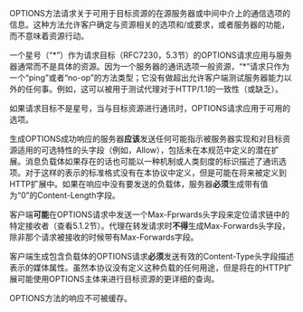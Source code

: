 OPTIONS方法请求关于可用于目标资源的在源服务器或中间中介上的通信选项的信息。这种方法允许客户确定与资源相关的选项和/或要求，或者服务器的功能，而不意味着资源行动。

一个星号（“\*”）作为请求目标（RFC7230，5.3节）的OPTIONS请求应用与服务器通常而不是具体的资源。因为一个服务器的通讯选项一般资源，“\*”请求只作为一个“ping”或者“no-op”的方法类型；它没有做超出允许客户端测试服务器能力以外的任何事。例如，这可以被用于测试代理对于HTTP/1.1的一致性（或缺乏）。

如果请求目标不是星号，当与目标资源进行通讯时，OPTIONS请求应用于可用的选项。

生成OPTIONS成功响应的服务器**应该**发送任何可能指示被服务器实现和对目标资源适用的可选特性的头字段（例如，Allow），包括未在本规范中定义的潜在扩展。消息负载体如果存在的话也可能以一种机制或人类刻度的标识描述了通讯选项。对于这样的表示的标准格式没有在本协议中定义，但是可能在将来被定义到HTTP扩展中。如果在响应中没有要发送的负载体，服务器**必须**生成带有值为“0”的Content-Length字段。

客户端**可能**在OPTIONS请求中发送一个Max-Fprwards头字段来定位请求链中的特定接收者（查看5.1.2节）。代理在转发请求时**不得**生成Max-Forwards头字段，除非那个请求被接收的时候带有Max-Forwards字段。

客户端生成包含负载体的OPTIONS请求**必须**发送有效的Content-Type头字段描述表示的媒体属性。虽然本协议没有定义这种负载的任何用途，但是将在的HTTP扩展可能使用OPTIONS主体来进行目标资源的更详细的查询。

OPTIONS方法的响应不可被缓存。